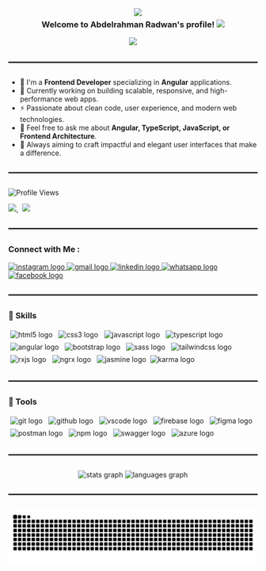 <img width="250" align="right" src="https://c.tenor.com/_DOBjnGspYAAAAAM/code-coding.gif">

<h3 align="center">
  Welcome to Abdelrahman Radwan's profile!
  <img src="https://media.giphy.com/media/hvRJCLFzcasrR4ia7z/giphy.gif" width="28">
</h3>

<p align="center">
  <a href="https://github.com/DenverCoder1/readme-typing-svg">
    <img src="https://readme-typing-svg.herokuapp.com/?lines=Frontend%20web%20Developer;Always%20learning%20new%20things&font=Fira%20Code&center=true&width=440&height=45&color=f75c7e&vCenter=true&size=22">
  </a>
</p>

<hr style="border: 1px solid #444; margin: 30px 0;">

- 🏢 I'm a **Frontend Developer** specializing in **Angular** applications.  
- 💼 Currently working on building scalable, responsive, and high-performance web apps.  
- ⚡ Passionate about clean code, user experience, and modern web technologies.  
- 💬 Feel free to ask me about **Angular, TypeScript, JavaScript, or Frontend Architecture**.  
- 🚀 Always aiming to craft impactful and elegant user interfaces that make a difference.

<hr style="border: 1px solid #444; margin: 30px 0;">

<p>
  <img src="https://komarev.com/ghpvc/?username=AARadwan&style=for-the-badge" alt="Profile Views"/>
</p>

<p>
  <a href="https://drive.google.com/file/d/1ZdDPu1rxQnweB7qMYMN1Cnz219r8Ubbj/view?usp=sharing" target="_blank">
    <img src="https://img.shields.io/badge/My%20CV-004520?style=flat-square&logo=googledrive&logoColor=white" style="height:32px; object-fit:contain;"/>
  </a> &nbsp;
  <a href="https://aaradwan.github.io/portfolio-me/">
    <img src="https://img.shields.io/badge/My Portfolio-00307A?style=flat-square&logo=linkfire&logoColor=white" style="height:32px; object-fit:contain;"/>
  </a>
</p>

<hr style="border: 1px solid #444; margin: 30px 0;">

### Connect with Me :
<div>
  <a href="https://www.instagram.com/" target="_blank">
    <img src="https://img.shields.io/static/v1?message=Instagram&logo=instagram&label=&color=E4405F&logoColor=white&labelColor=&style=for-the-badge" height="35" alt="instagram logo"  />
  </a>
  <a href="mailto:swe.Abdelrahman.A.Radwan@gmail.com" target="_blank">
    <img src="https://img.shields.io/static/v1?message=Gmail&logo=gmail&label=&color=D14836&logoColor=white&labelColor=&style=for-the-badge" height="35" alt="gmail logo"  />
  </a>
  <a href="https://www.linkedin.com/in/abdelrahman-a-radwan/" target="_blank">
    <img src="https://img.shields.io/static/v1?message=LinkedIn&logo=linkedin&label=&color=0077B5&logoColor=white&labelColor=&style=for-the-badge" height="35" alt="linkedin logo"  />
  </a>
  <a href="https://wa.me/201021086778" target="_blank">
    <img src="https://img.shields.io/static/v1?message=Whatsapp&logo=whatsapp&label=&color=25D366&logoColor=white&labelColor=&style=for-the-badge" height="35" alt="whatsapp logo"  />
  </a>
  <a href="https://www.facebook.com/abdelrahman.radwan.875034/" target="_blank">
    <img src="https://img.shields.io/static/v1?message=Facebook&logo=facebook&label=&color=1877F2&logoColor=white&labelColor=&style=for-the-badge" height="35" alt="facebook logo"  />
  </a>
</div>

<hr style="border: 1px solid #444; margin: 30px 0;">

<h3 align="left">🧠 Skills</h3>

<p align="left">
  <img src="https://cdn.jsdelivr.net/gh/devicons/devicon/icons/html5/html5-original.svg" height="40" alt="html5 logo"  style="margin: 4px;"  /> 
  <img src="https://cdn.jsdelivr.net/gh/devicons/devicon/icons/css3/css3-original.svg" height="40" alt="css3 logo"  style="margin: 4px;"  /> 
  <img src="https://cdn.jsdelivr.net/gh/devicons/devicon/icons/javascript/javascript-original.svg" height="40" alt="javascript logo"  style="margin: 4px;"  /> 
  <img src="https://cdn.jsdelivr.net/gh/devicons/devicon/icons/typescript/typescript-original.svg" height="40" alt="typescript logo"  style="margin: 4px;"  /> 
  <img src="https://cdn.jsdelivr.net/gh/devicons/devicon/icons/angularjs/angularjs-original.svg" height="40" alt="angular logo"  style="margin: 4px;"  /> 
  <img src="https://cdn.jsdelivr.net/gh/devicons/devicon/icons/bootstrap/bootstrap-original.svg" height="40" alt="bootstrap logo"  style="margin: 4px;"  /> 
  <img src="https://cdn.jsdelivr.net/gh/devicons/devicon/icons/sass/sass-original.svg" height="40" alt="sass logo"  style="margin: 4px;"  /> 
  <img src="https://www.vectorlogo.zone/logos/tailwindcss/tailwindcss-icon.svg" height="40" alt="tailwindcss logo"  style="margin: 4px;"  /> 
  <img src="https://cdn.jsdelivr.net/gh/devicons/devicon/icons/rxjs/rxjs-original.svg" height="40" alt="rxjs logo"  style="margin: 4px;"  /> 
  <img src="https://ngrx.io/assets/images/badge.svg" height="40" alt="ngrx logo"  style="margin: 4px;"  /> 
  <img src="https://raw.githubusercontent.com/gilbarbara/logos/main/logos/jasmine.svg" height="40" alt="jasmine logo"  style="margin: 4px;"  /> 
  <img src="https://avatars.githubusercontent.com/u/320565?v=4" height="40" alt="karma logo" />
</p>

<hr style="border: 1px solid #444; margin: 30px 0;">

<h3 align="left">🧰 Tools</h3>

<p align="left">
<img src="https://cdn.jsdelivr.net/gh/devicons/devicon/icons/git/git-original.svg" height="40" alt="git logo" style="margin: 4px;" /> 
<img src="https://cdn.jsdelivr.net/gh/devicons/devicon/icons/github/github-original.svg" height="40" alt="github logo" style="margin: 4px;" /> 
<img src="https://cdn.jsdelivr.net/gh/devicons/devicon/icons/vscode/vscode-original.svg" height="40" alt="vscode logo" style="margin: 4px;" /> 
<img src="https://cdn.jsdelivr.net/gh/devicons/devicon/icons/firebase/firebase-plain.svg" height="40" alt="firebase logo" style="margin: 4px;" /> 
<img src="https://cdn.jsdelivr.net/gh/devicons/devicon/icons/figma/figma-original.svg" height="40" alt="figma logo" style="margin: 4px;" /> 
<img src="https://cdn.jsdelivr.net/gh/devicons/devicon/icons/postman/postman-original.svg" height="40" alt="postman logo" style="margin: 4px;" /> 
<img src="https://cdn.jsdelivr.net/gh/devicons/devicon/icons/npm/npm-original-wordmark.svg" height="40" alt="npm logo" style="margin: 4px;" /> 
<img src="https://raw.githubusercontent.com/gilbarbara/logos/main/logos/swagger.svg" height="40" alt="swagger logo" style="margin: 4px;" /> 
<img src="https://cdn.jsdelivr.net/gh/devicons/devicon/icons/azure/azure-original.svg" height="40" alt="azure logo" style="margin: 4px;" />
</p>

<hr style="border: 1px solid #444; margin: 30px 0;">

<div align="center">
  <img src="https://github-readme-stats.vercel.app/api?username=AARadwan&hide_title=false&hide_rank=false&show_icons=true&include_all_commits=true&count_private=true&disable_animations=false&theme=dracula&locale=en&hide_border=false" height="150" alt="stats graph" />
  <img src="https://github-readme-stats.vercel.app/api/top-langs?username=AARadwan&locale=en&hide_title=false&layout=compact&card_width=320&langs_count=5&theme=dracula&hide_border=false" height="150" alt="languages graph" />
</div>

<hr style="border: 1px solid #444; margin: 30px 0;">

<p align="center">
  <img src="https://raw.githubusercontent.com/AARadwan/AARadwan/output/github-contribution-grid-snake-dark.svg" />
</p>
